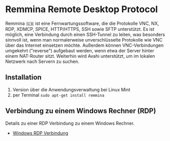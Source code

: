 # Remmina Remote Desktop Protocol

Remmina 🇬🇧 ist eine Fernwartungssoftware, die die Protokolle VNC, NX, RDP, XDMCP, SPICE, HTTP/HTTPS, SSH sowie SFTP unterstützt.
Es ist möglich, eine Verbindung durch einen SSH-Tunnel zu leiten, was besonders sinnvoll ist, wenn man normalerweise unverschlüsselte 
Protokolle wie VNC über das Internet einsetzen möchte. Außerdem können VNC-Verbindungen umgekehrt ("reverse") aufgebaut werden, wenn 
etwa der Server hinter einem NAT-Router sitzt. Weiterhin wird Avahi unterstützt, um im lokalen Netzwerk nach Servern zu suchen.

## Installation

1. Version über die Anwendungsverwaltung bei Linux Mint
2. per Terminal ```sudo apt-get install remmina ```

## Verbindung zu einem Windows Rechner (RDP)
Details zu einer RDP Verbindung zu einem Windows Rechner.
+ [Windows RDP Verbindung](windowsrdp.md)
